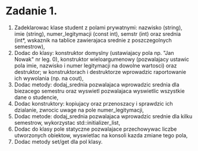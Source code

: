 # Zadanie 1.
    
1. Zadeklarowac klase student z polami prywatnymi: nazwisko (string), imie (string), numer_legitymacji (const int), semstr (int) oraz srednia (int*, wskaznik na tablice zawierajaca srednie z poszczegolnych semestrow),
2. Dodac do klasy: konstruktor domyslny (ustawiajacy pola np. "Jan Nowak" nr leg. 0), konstruktor wieloargumenowy (pozwalajacy ustawic pola imie, nazwisko i numer legitymacji na dowolne wartosci) oraz destruktor; w konstruktorach i destruktorze wprowadzic raportowanie ich wywolania (np. na cout),
3. Dodac metody: dodaj_srednia pozwalajaca wprowadzic srednia dla biezacego semestru oraz wyswietl pozwalajaca wyswietlic wszystkie dane o studencie,
4. Dodac konstruktory: kopiujacy oraz przenoszacy i sprawdzic ich dzialanie, zwrocic uwage na pole numer_legitymacji,
5. Dodac metode: dodaj_srednia pozwalajaca wprowadzic srednie dla kilku semestrow, wykorzystac std::initializer_list,
6. Dodac do klasy pole statyczne pozwalajace przechowywac liczbe utworzonych obiektow, wyswietlac na konsoli kazda zmiane tego pola,
7. Dodac metody set/get dla pol klasy.

